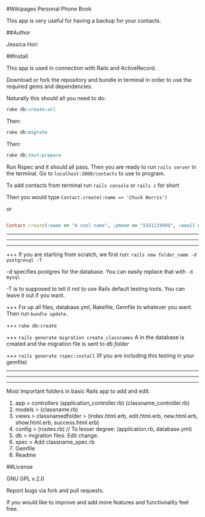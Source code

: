 #Wikipages Personal Phone Book 


This app is very useful for having a backup for your contacts. 

##Author

Jessica Hori


##Install

This app is used in connection with Rails and ActiveRecord. 

Download or fork the repository and bundle in terminal in order to use the required gems and dependencies.

Naturally this should all you need to do:


```ruby
rake db:create:all
```


Then:


```ruby
rake db:migrate
```


Then:

```ruby
rake db:test:prepare
```

Run Rspec and it should all pass. Then you are ready to run ```rails server```
in the terminal.  Go to ```localhost:3000/contacts```  to use to program.


To add contacts from terminal run  ```rails console```  or  ```rails c```  for short

Then you would type ```Contact.create(:name => 'Chuck Norris')```

or 

```ruby

Contact.create(:name => "A cool name", :phone => "5551119999", :email =>"name@mail.com")

```

---------------------------------------
---------------------------------------
---------------------------------------

+++ If you are starting from scratch, we first run: ```rails new folder_name -d postgresql -T ``` 

-d specifies postgres for the database. You can easily replace that with ```-d mysql ```

-T is to supposed to tell it not to use Rails default testing tools. You can leave it out if you want. 


+++ Fix up all files, database.yml, Rakefile,  Gemfile to whatever you want. Then run ```bundle update.```

+++ ```rake db:create```

+++ ```rails generate migration create_classnames```   A in the database is created and the migration file is sent to *db folder*

+++ ```rails generate rspec:install```  (If you are including this testing in your gemfile)

---------------------------------------
---------------------------------------
---------------------------------------


Most important folders in basic Rails app to add and edit:

1. app > controllers   (application_controller.rb) (classname_controller.rb)
2. models > (classname.rb)
3. views > classnamedfolder > (index.html.erb, edit.html.erb, new.html.erb, show.html.erb, success.html.erb)
4. config > (routes.rb)  //  To lesser degree: (application.rb, database.yml)
5. db > migration files. Edit change.
6. spec >  Add classname_spec.rb
7. Gemfile
8. Readme 




##License

GNU GPL v.2.0

Report bugs via fork and pull requests.

If you would like to improve and add more features and functionality feel free. 

